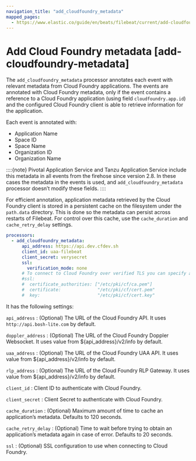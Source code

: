 ```yaml
---
navigation_title: "add_cloudfoundry_metadata"
mapped_pages:
  - https://www.elastic.co/guide/en/beats/filebeat/current/add-cloudfoundry-metadata.html
---
```


# Add Cloud Foundry metadata [add-cloudfoundry-metadata]


The `add_cloudfoundry_metadata` processor annotates each event with relevant metadata from Cloud Foundry applications. The events are annotated with Cloud Foundry metadata, only if the event contains a reference to a Cloud Foundry application (using field `cloudfoundry.app.id`) and the configured Cloud Foundry client is able to retrieve information for the application.

Each event is annotated with:

* Application Name
* Space ID
* Space Name
* Organization ID
* Organization Name

::::{note}
Pivotal Application Service and Tanzu Application Service include this metadata in all events from the firehose since version 2.8. In these cases the metadata in the events is used, and `add_cloudfoundry_metadata` processor doesn’t modify these fields.
::::


For efficient annotation, application metadata retrieved by the Cloud Foundry client is stored in a persistent cache on the filesystem under the `path.data` directory. This is done so the metadata can persist across restarts of Filebeat. For control over this cache, use the `cache_duration` and `cache_retry_delay` settings.

```yaml
processors:
  - add_cloudfoundry_metadata:
      api_address: https://api.dev.cfdev.sh
      client_id: uaa-filebeat
      client_secret: verysecret
      ssl:
        verification_mode: none
      # To connect to Cloud Foundry over verified TLS you can specify a client and CA certificate.
      #ssl:
      #  certificate_authorities: ["/etc/pki/cf/ca.pem"]
      #  certificate:              "/etc/pki/cf/cert.pem"
      #  key:                      "/etc/pki/cf/cert.key"
```

It has the following settings:

`api_address`
:   (Optional) The URL of the Cloud Foundry API. It uses `http://api.bosh-lite.com` by default.

`doppler_address`
:   (Optional) The URL of the Cloud Foundry Doppler Websocket. It uses value from ${api_address}/v2/info by default.

`uaa_address`
:   (Optional) The URL of the Cloud Foundry UAA API. It uses value from ${api_address}/v2/info by default.

`rlp_address`
:   (Optional) The URL of the Cloud Foundry RLP Gateway. It uses value from ${api_address}/v2/info by default.

`client_id`
:   Client ID to authenticate with Cloud Foundry.

`client_secret`
:   Client Secret to authenticate with Cloud Foundry.

`cache_duration`
:   (Optional) Maximum amount of time to cache an application’s metadata. Defaults to 120 seconds.

`cache_retry_delay`
:   (Optional) Time to wait before trying to obtain an application’s metadata again in case of error. Defaults to 20 seconds.

`ssl`
:   (Optional) SSL configuration to use when connecting to Cloud Foundry.

